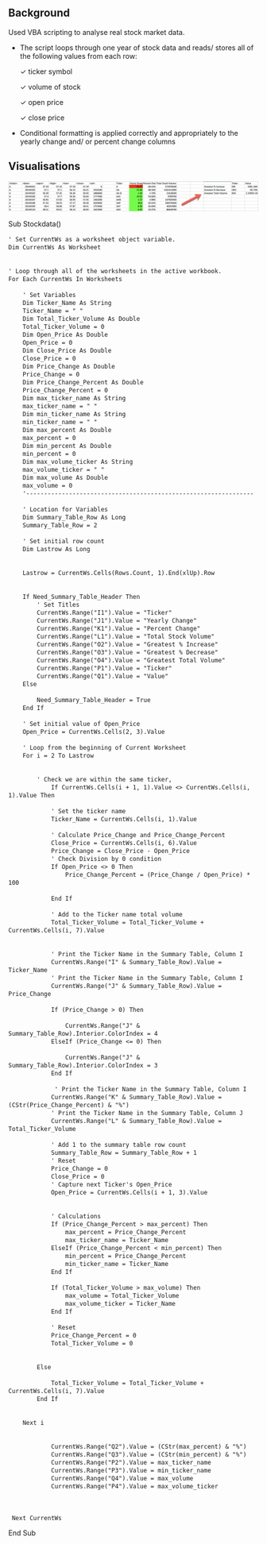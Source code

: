 ## Background
Used VBA scripting to analyse real stock market data.

- The script loops through one year of stock data and reads/ stores all of the following values from each row:
    
    ✓ ticker symbol
    
    ✓ volume of stock
   
    ✓ open price
    
    ✓ close price

- Conditional formatting is applied correctly and appropriately to the yearly change and/ or percent change columns

## Visualisations
![final_solution](final_solution.png)

Sub Stockdata()

    ' Set CurrentWs as a worksheet object variable.
    Dim CurrentWs As Worksheet
    
    
    ' Loop through all of the worksheets in the active workbook.
    For Each CurrentWs In Worksheets
    
        ' Set Variables
        Dim Ticker_Name As String
        Ticker_Name = " "
        Dim Total_Ticker_Volume As Double
        Total_Ticker_Volume = 0
        Dim Open_Price As Double
        Open_Price = 0
        Dim Close_Price As Double
        Close_Price = 0
        Dim Price_Change As Double
        Price_Change = 0
        Dim Price_Change_Percent As Double
        Price_Change_Percent = 0
        Dim max_ticker_name As String
        max_ticker_name = " "
        Dim min_ticker_name As String
        min_ticker_name = " "
        Dim max_percent As Double
        max_percent = 0
        Dim min_percent As Double
        min_percent = 0
        Dim max_volume_ticker As String
        max_volume_ticker = " "
        Dim max_volume As Double
        max_volume = 0
        '----------------------------------------------------------------
         
        ' Location for Variables
        Dim Summary_Table_Row As Long
        Summary_Table_Row = 2
        
        ' Set initial row count
        Dim Lastrow As Long
        
        
        Lastrow = CurrentWs.Cells(Rows.Count, 1).End(xlUp).Row

        
        If Need_Summary_Table_Header Then
            ' Set Titles
            CurrentWs.Range("I1").Value = "Ticker"
            CurrentWs.Range("J1").Value = "Yearly Change"
            CurrentWs.Range("K1").Value = "Percent Change"
            CurrentWs.Range("L1").Value = "Total Stock Volume"
            CurrentWs.Range("O2").Value = "Greatest % Increase"
            CurrentWs.Range("O3").Value = "Greatest % Decrease"
            CurrentWs.Range("O4").Value = "Greatest Total Volume"
            CurrentWs.Range("P1").Value = "Ticker"
            CurrentWs.Range("Q1").Value = "Value"
        Else
            
            Need_Summary_Table_Header = True
        End If
        
        ' Set initial value of Open_Price
        Open_Price = CurrentWs.Cells(2, 3).Value
        
        ' Loop from the beginning of Current Worksheet
        For i = 2 To Lastrow
        
      
            ' Check we are within the same ticker,
                If CurrentWs.Cells(i + 1, 1).Value <> CurrentWs.Cells(i, 1).Value Then
            
                ' Set the ticker name
                Ticker_Name = CurrentWs.Cells(i, 1).Value
                
                ' Calculate Price_Change and Price_Change_Percent
                Close_Price = CurrentWs.Cells(i, 6).Value
                Price_Change = Close_Price - Open_Price
                ' Check Division by 0 condition
                If Open_Price <> 0 Then
                    Price_Change_Percent = (Price_Change / Open_Price) * 100
               
                End If
                
                ' Add to the Ticker name total volume
                Total_Ticker_Volume = Total_Ticker_Volume + CurrentWs.Cells(i, 7).Value
              
                
                ' Print the Ticker Name in the Summary Table, Column I
                CurrentWs.Range("I" & Summary_Table_Row).Value = Ticker_Name
                ' Print the Ticker Name in the Summary Table, Column I
                CurrentWs.Range("J" & Summary_Table_Row).Value = Price_Change
    
                If (Price_Change > 0) Then
                    
                    CurrentWs.Range("J" & Summary_Table_Row).Interior.ColorIndex = 4
                ElseIf (Price_Change <= 0) Then
                    
                    CurrentWs.Range("J" & Summary_Table_Row).Interior.ColorIndex = 3
                End If
                
                 ' Print the Ticker Name in the Summary Table, Column I
                CurrentWs.Range("K" & Summary_Table_Row).Value = (CStr(Price_Change_Percent) & "%")
                ' Print the Ticker Name in the Summary Table, Column J
                CurrentWs.Range("L" & Summary_Table_Row).Value = Total_Ticker_Volume
                
                ' Add 1 to the summary table row count
                Summary_Table_Row = Summary_Table_Row + 1
                ' Reset
                Price_Change = 0
                Close_Price = 0
                ' Capture next Ticker's Open_Price
                Open_Price = CurrentWs.Cells(i + 1, 3).Value
              
                
                ' Calculations
                If (Price_Change_Percent > max_percent) Then
                    max_percent = Price_Change_Percent
                    max_ticker_name = Ticker_Name
                ElseIf (Price_Change_Percent < min_percent) Then
                    min_percent = Price_Change_Percent
                    min_ticker_name = Ticker_Name
                End If
                       
                If (Total_Ticker_Volume > max_volume) Then
                    max_volume = Total_Ticker_Volume
                    max_volume_ticker = Ticker_Name
                End If
                
                ' Reset
                Price_Change_Percent = 0
                Total_Ticker_Volume = 0
                
            
            Else
                
                Total_Ticker_Volume = Total_Ticker_Volume + CurrentWs.Cells(i, 7).Value
            End If
            
      
        Next i

                     
                CurrentWs.Range("Q2").Value = (CStr(max_percent) & "%")
                CurrentWs.Range("Q3").Value = (CStr(min_percent) & "%")
                CurrentWs.Range("P2").Value = max_ticker_name
                CurrentWs.Range("P3").Value = min_ticker_name
                CurrentWs.Range("Q4").Value = max_volume
                CurrentWs.Range("P4").Value = max_volume_ticker
                
           
        
     Next CurrentWs
End Sub

